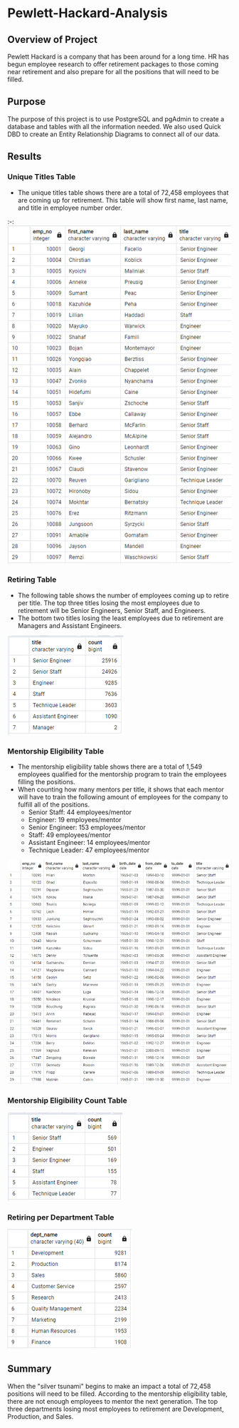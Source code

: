 # Pewlett-Hackard-Analysis
## Overview of Project
Pewlett Hackard is a company that has been around for a long time. HR has begun employee research to offer retirement packages to those coming near retirement and also prepare for all the positions that will need to be filled.
## Purpose
The purpose of this project is to use PostgreSQL and pgAdmin to create a database and tables with all the information needed.
We also used Quick DBD to create an Entity Relationship Diagrams to connect all of our data.
## Results
### Unique Titles Table
- The unique titles table shows there are a total of 72,458 employees that are coming up for retirement. This table will show first name, last name, and title in employee number order.

:-: ![unique_titles](unique_titles.png)
### Retiring Table
- The following table shows the number of employees coming up to retire per title. The top three titles losing the most employees due to retirement will be Senior Engineers, Senior Staff, and Engineers.
- The bottom two titles losing the least employees due to retirement are Managers and Assistant Engineers.

![retiring_titles](retiring_titles.png)
### Mentorship Eligibility Table
- The mentorship eligibility table shows there are a total of 1,549 employees qualified for the mentorship program to train the employees filling the positions.
- When counting how many mentors per title, it shows that each mentor will have to train the following amount of employees for the company to fulfill all of the positions.
  - Senior Staff: 44 employees/mentor
  - Engineer: 19 employees/mentor
  - Senior Engineer: 153 employees/mentor
  - Staff: 49 employees/mentor
  - Assistant Engineer: 14 employees/mentor
  - Technique Leader: 47 employees/mentor

![mentorship_eligibility](mentorship_eligibility.png)

### Mentorship Eligibility Count Table
![mentorship_count](mentorship_count.png)
  
### Retiring per Department Table
![dept_info](dept_info.png)

## Summary
When the "silver tsunami" begins to make an impact a total of 72,458 positions will need to be filled. According to the mentorship eligibility table, there are not enough employees to mentor the next generation. The top three departments losing most employees to retirement are Development, Production, and Sales.
